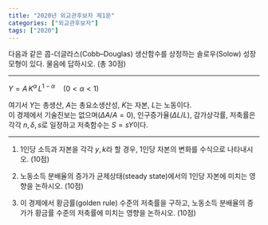 ```yaml
---
title: "2020년 외교관후보자 제1문"
categories: ["외교관후보자"]
tags: ["2020"]
---
```


다음과 같은 콥-더글라스(Cobb–Douglas) 생산함수를 상정하는 솔로우(Solow) 성장모형이 있다. 물음에 답하시오. (총 30점)

---

$Y = A\,K^\alpha\,L^{1-\alpha}\quad(0 < \alpha < 1)$

여기서 $Y$는 총생산, $A$는 총요소생산성, $K$는 자본, $L$는 노동이다.  
이 경제에서 기술진보는 없으며($\Delta A/A = 0$), 인구증가율($\Delta L/L$), 감가상각률, 저축률은 각각 $n, \delta, s$로 일정하고 저축함수는 $S = sY$이다.

---

1) 1인당 소득과 자본을 각각 $y, k$라 할 경우, 1인당 자본의 변화를 수식으로 나타내시오. (10점)

2) 노동소득 분배율의 증가가 균제상태(steady state)에서의 1인당 자본에 미치는 영향을 논하시오. (10점)

3) 이 경제에서 황금률(golden rule) 수준의 저축률을 구하고, 노동소득 분배율의 증가가 황금률 수준의 저축률에 미치는 영향을 논하시오. (10점)

